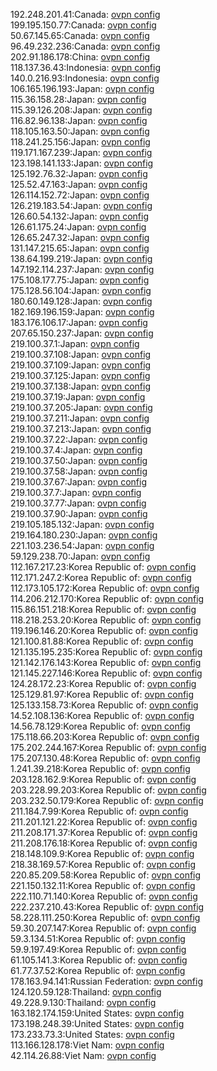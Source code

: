 192.248.201.41:Canada: [ovpn config](vpn/192_248_201_41.ovpn)  
199.195.150.77:Canada: [ovpn config](vpn/199_195_150_77.ovpn)  
50.67.145.65:Canada: [ovpn config](vpn/50_67_145_65.ovpn)  
96.49.232.236:Canada: [ovpn config](vpn/96_49_232_236.ovpn)  
202.91.186.178:China: [ovpn config](vpn/202_91_186_178.ovpn)  
118.137.36.43:Indonesia: [ovpn config](vpn/118_137_36_43.ovpn)  
140.0.216.93:Indonesia: [ovpn config](vpn/140_0_216_93.ovpn)  
106.165.196.193:Japan: [ovpn config](vpn/106_165_196_193.ovpn)  
115.36.158.28:Japan: [ovpn config](vpn/115_36_158_28.ovpn)  
115.39.126.208:Japan: [ovpn config](vpn/115_39_126_208.ovpn)  
116.82.96.138:Japan: [ovpn config](vpn/116_82_96_138.ovpn)  
118.105.163.50:Japan: [ovpn config](vpn/118_105_163_50.ovpn)  
118.241.25.156:Japan: [ovpn config](vpn/118_241_25_156.ovpn)  
119.171.167.239:Japan: [ovpn config](vpn/119_171_167_239.ovpn)  
123.198.141.133:Japan: [ovpn config](vpn/123_198_141_133.ovpn)  
125.192.76.32:Japan: [ovpn config](vpn/125_192_76_32.ovpn)  
125.52.47.163:Japan: [ovpn config](vpn/125_52_47_163.ovpn)  
126.114.152.72:Japan: [ovpn config](vpn/126_114_152_72.ovpn)  
126.219.183.54:Japan: [ovpn config](vpn/126_219_183_54.ovpn)  
126.60.54.132:Japan: [ovpn config](vpn/126_60_54_132.ovpn)  
126.61.175.24:Japan: [ovpn config](vpn/126_61_175_24.ovpn)  
126.65.247.32:Japan: [ovpn config](vpn/126_65_247_32.ovpn)  
131.147.215.65:Japan: [ovpn config](vpn/131_147_215_65.ovpn)  
138.64.199.219:Japan: [ovpn config](vpn/138_64_199_219.ovpn)  
147.192.114.237:Japan: [ovpn config](vpn/147_192_114_237.ovpn)  
175.108.177.75:Japan: [ovpn config](vpn/175_108_177_75.ovpn)  
175.128.56.104:Japan: [ovpn config](vpn/175_128_56_104.ovpn)  
180.60.149.128:Japan: [ovpn config](vpn/180_60_149_128.ovpn)  
182.169.196.159:Japan: [ovpn config](vpn/182_169_196_159.ovpn)  
183.176.106.17:Japan: [ovpn config](vpn/183_176_106_17.ovpn)  
207.65.150.237:Japan: [ovpn config](vpn/207_65_150_237.ovpn)  
219.100.37.1:Japan: [ovpn config](vpn/219_100_37_1.ovpn)  
219.100.37.108:Japan: [ovpn config](vpn/219_100_37_108.ovpn)  
219.100.37.109:Japan: [ovpn config](vpn/219_100_37_109.ovpn)  
219.100.37.125:Japan: [ovpn config](vpn/219_100_37_125.ovpn)  
219.100.37.138:Japan: [ovpn config](vpn/219_100_37_138.ovpn)  
219.100.37.19:Japan: [ovpn config](vpn/219_100_37_19.ovpn)  
219.100.37.205:Japan: [ovpn config](vpn/219_100_37_205.ovpn)  
219.100.37.211:Japan: [ovpn config](vpn/219_100_37_211.ovpn)  
219.100.37.213:Japan: [ovpn config](vpn/219_100_37_213.ovpn)  
219.100.37.22:Japan: [ovpn config](vpn/219_100_37_22.ovpn)  
219.100.37.4:Japan: [ovpn config](vpn/219_100_37_4.ovpn)  
219.100.37.50:Japan: [ovpn config](vpn/219_100_37_50.ovpn)  
219.100.37.58:Japan: [ovpn config](vpn/219_100_37_58.ovpn)  
219.100.37.67:Japan: [ovpn config](vpn/219_100_37_67.ovpn)  
219.100.37.7:Japan: [ovpn config](vpn/219_100_37_7.ovpn)  
219.100.37.77:Japan: [ovpn config](vpn/219_100_37_77.ovpn)  
219.100.37.90:Japan: [ovpn config](vpn/219_100_37_90.ovpn)  
219.105.185.132:Japan: [ovpn config](vpn/219_105_185_132.ovpn)  
219.164.180.230:Japan: [ovpn config](vpn/219_164_180_230.ovpn)  
221.103.236.54:Japan: [ovpn config](vpn/221_103_236_54.ovpn)  
59.129.238.70:Japan: [ovpn config](vpn/59_129_238_70.ovpn)  
112.167.217.23:Korea Republic of: [ovpn config](vpn/112_167_217_23.ovpn)  
112.171.247.2:Korea Republic of: [ovpn config](vpn/112_171_247_2.ovpn)  
112.173.105.172:Korea Republic of: [ovpn config](vpn/112_173_105_172.ovpn)  
114.206.212.170:Korea Republic of: [ovpn config](vpn/114_206_212_170.ovpn)  
115.86.151.218:Korea Republic of: [ovpn config](vpn/115_86_151_218.ovpn)  
118.218.253.20:Korea Republic of: [ovpn config](vpn/118_218_253_20.ovpn)  
119.196.146.20:Korea Republic of: [ovpn config](vpn/119_196_146_20.ovpn)  
121.100.81.88:Korea Republic of: [ovpn config](vpn/121_100_81_88.ovpn)  
121.135.195.235:Korea Republic of: [ovpn config](vpn/121_135_195_235.ovpn)  
121.142.176.143:Korea Republic of: [ovpn config](vpn/121_142_176_143.ovpn)  
121.145.227.146:Korea Republic of: [ovpn config](vpn/121_145_227_146.ovpn)  
124.28.172.23:Korea Republic of: [ovpn config](vpn/124_28_172_23.ovpn)  
125.129.81.97:Korea Republic of: [ovpn config](vpn/125_129_81_97.ovpn)  
125.133.158.73:Korea Republic of: [ovpn config](vpn/125_133_158_73.ovpn)  
14.52.108.136:Korea Republic of: [ovpn config](vpn/14_52_108_136.ovpn)  
14.56.78.129:Korea Republic of: [ovpn config](vpn/14_56_78_129.ovpn)  
175.118.66.203:Korea Republic of: [ovpn config](vpn/175_118_66_203.ovpn)  
175.202.244.167:Korea Republic of: [ovpn config](vpn/175_202_244_167.ovpn)  
175.207.130.48:Korea Republic of: [ovpn config](vpn/175_207_130_48.ovpn)  
1.241.39.218:Korea Republic of: [ovpn config](vpn/1_241_39_218.ovpn)  
203.128.162.9:Korea Republic of: [ovpn config](vpn/203_128_162_9.ovpn)  
203.228.99.203:Korea Republic of: [ovpn config](vpn/203_228_99_203.ovpn)  
203.232.50.179:Korea Republic of: [ovpn config](vpn/203_232_50_179.ovpn)  
211.184.7.99:Korea Republic of: [ovpn config](vpn/211_184_7_99.ovpn)  
211.201.121.22:Korea Republic of: [ovpn config](vpn/211_201_121_22.ovpn)  
211.208.171.37:Korea Republic of: [ovpn config](vpn/211_208_171_37.ovpn)  
211.208.176.18:Korea Republic of: [ovpn config](vpn/211_208_176_18.ovpn)  
218.148.109.9:Korea Republic of: [ovpn config](vpn/218_148_109_9.ovpn)  
218.38.169.57:Korea Republic of: [ovpn config](vpn/218_38_169_57.ovpn)  
220.85.209.58:Korea Republic of: [ovpn config](vpn/220_85_209_58.ovpn)  
221.150.132.11:Korea Republic of: [ovpn config](vpn/221_150_132_11.ovpn)  
222.110.71.140:Korea Republic of: [ovpn config](vpn/222_110_71_140.ovpn)  
222.237.210.43:Korea Republic of: [ovpn config](vpn/222_237_210_43.ovpn)  
58.228.111.250:Korea Republic of: [ovpn config](vpn/58_228_111_250.ovpn)  
59.30.207.147:Korea Republic of: [ovpn config](vpn/59_30_207_147.ovpn)  
59.3.134.51:Korea Republic of: [ovpn config](vpn/59_3_134_51.ovpn)  
59.9.197.49:Korea Republic of: [ovpn config](vpn/59_9_197_49.ovpn)  
61.105.141.3:Korea Republic of: [ovpn config](vpn/61_105_141_3.ovpn)  
61.77.37.52:Korea Republic of: [ovpn config](vpn/61_77_37_52.ovpn)  
178.163.94.141:Russian Federation: [ovpn config](vpn/178_163_94_141.ovpn)  
124.120.59.128:Thailand: [ovpn config](vpn/124_120_59_128.ovpn)  
49.228.9.130:Thailand: [ovpn config](vpn/49_228_9_130.ovpn)  
163.182.174.159:United States: [ovpn config](vpn/163_182_174_159.ovpn)  
173.198.248.39:United States: [ovpn config](vpn/173_198_248_39.ovpn)  
173.233.73.3:United States: [ovpn config](vpn/173_233_73_3.ovpn)  
113.166.128.178:Viet Nam: [ovpn config](vpn/113_166_128_178.ovpn)  
42.114.26.88:Viet Nam: [ovpn config](vpn/42_114_26_88.ovpn)  
